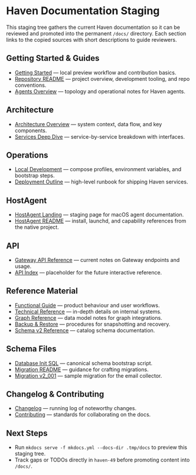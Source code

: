 # Haven Documentation Staging

This staging tree gathers the current Haven documentation so it can be reviewed and promoted into the permanent `/docs/` directory. Each section links to the copied sources with short descriptions to guide reviewers.

## Getting Started & Guides
- [Getting Started](getting-started.md) — local preview workflow and contribution basics.
- [Repository README](guides/README.md) — project overview, development tooling, and repo conventions.
- [Agents Overview](guides/AGENTS.md) — topology and operational notes for Haven agents.

## Architecture
- [Architecture Overview](architecture/overview.md) — system context, data flow, and key components.
- [Services Deep Dive](architecture/services.md) — service-by-service breakdown with interfaces.

## Operations
- [Local Development](operations/local-dev.md) — compose profiles, environment variables, and bootstrap steps.
- [Deployment Outline](operations/deploy.md) — high-level runbook for shipping Haven services.

## HostAgent
- [HostAgent Landing](hostagent/index.md) — staging page for macOS agent documentation.
- [HostAgent README](hostagent/hostagent-readme.md) — install, launchd, and capability references from the native project.

## API
- [Gateway API Reference](api/gateway.md) — current notes on Gateway endpoints and usage.
- [API Index](api/index.md) — placeholder for the future interactive reference.

## Reference Material
- [Functional Guide](reference/functional_guide.md) — product behaviour and user workflows.
- [Technical Reference](reference/technical_reference.md) — in-depth details on internal systems.
- [Graph Reference](reference/graph.md) — data model notes for graph integrations.
- [Backup & Restore](reference/BACKUP_RESTORE.md) — procedures for snapshotting and recovery.
- [Schema v2 Reference](reference/SCHEMA_V2_REFERENCE.md) — catalog schema documentation.

## Schema Files
- [Database Init SQL](schema/init.sql) — canonical schema bootstrap script.
- [Migration README](schema/migrations/README.md) — guidance for crafting migrations.
- [Migration v2_001](schema/migrations/v2_001_email_collector.sql) — sample migration for the email collector.

## Changelog & Contributing
- [Changelog](changelog.md) — running log of noteworthy changes.
- [Contributing](contributing.md) — standards for collaborating on the docs.

## Next Steps
- Run `mkdocs serve -f mkdocs.yml --docs-dir .tmp/docs` to preview this staging tree.
- Track gaps or TODOs directly in `haven-49` before promoting content into `/docs/`.
